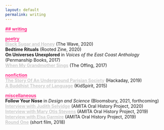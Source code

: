 ```yaml
---
layout: default
permalink: writing
---
```


<b class="t-hackcss-pop" style="color:#ff2e88;border-bottom:1px solid #ff2e88;">## writing</b>

<b class="t-hackcss-pop" style="color:#ff2e88;border-bottom:1px solid #ff2e88;">poetry</b><br/>
<a style="color:#cccccc;border-bottom:0px;" href="https://www.waveartsmagazine.com/quaranzine-blog/black-sugar-and-honey"><b>Black Sugar and Honey</b></a> (The Wave, 2020)<br/>
<b>Bedtime Rituals</b> (Rooted Zine, 2020)<br/>
<b>On Universes Unexplored</b> in <i>Voices of the East Coast Anthology</i> (Penmanship Books, 2017)<br/>
<a style="color:#cccccc;border-bottom:0px;" href="https://theoffingmag.com/poetry/when-my-grandmother-sings/"><b>When My Grandmother Sings</b></a> (The Offing, 2017)<br/>

<b class="t-hackcss-pop" style="color:#ff2e88;border-bottom:1px solid #ff2e88;">nonfiction</b><br/>
<a style="color:#cccccc;border-bottom:0px;" href="https://hackaday.com/2019/12/04/the-story-of-a-secret-underground-parisian-society/"><b>The Story Of An Underground Parisian Society</b></a> (Hackaday, 2019)<br/>
<a style="color:#cccccc;border-bottom:0px;" href="https://kidspiritonline.com/magazine/the-word/a-buddhist-theory-of-language/"><b>A Buddhist Theory of Language</b></a> (KidSpirit, 2015)<br/>

<b class="t-hackcss-pop" style="color:#ff2e88;border-bottom:1px solid #ff2e88;">miscellaneous</b><br/>
<b>Follow Your Nose</b> in <i>Design and Science</i> (Bloomsbury, 2021, forthcoming)<br/>
<a style="color:#cccccc;border-bottom:0px;" href="https://archivesspace.mit.edu/repositories/2/archival_objects/350605"><b>Interview with Judith Selvidge</b></a> (AMITA Oral History Project, 2020)<br/>
<a style="color:#cccccc;border-bottom:0px;" href="https://archivesspace.mit.edu/repositories/2/archival_objects/350607"><b>Interview with Mary Otis Stevens</b></a> (AMITA Oral History Project, 2019)<br/>
<a style="color:#cccccc;border-bottom:0px;" href="https://archivesspace.mit.edu/repositories/2/archival_objects/338935"><b>Interview with Elsa Garmire</b></a> (AMITA Oral History Project, 2019)<br/>
<a style="color:#cccccc;border-bottom:0px;" href="https://vimeo.com/298883743"><b>Round One</b></a> (short film, 2018)<br/>
